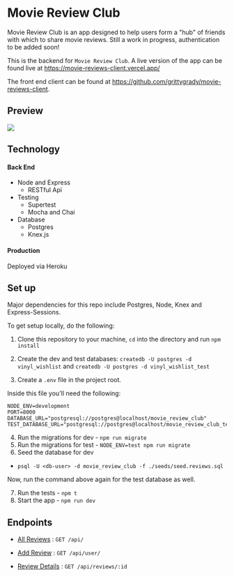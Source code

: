 # Movie Review Club

Movie Review Club is an app designed to help users form a "hub" of friends with which to share movie reviews.
Still a work in progress, authentication to be added soon!

This is the backend for `Movie Review Club`.  A live version of the app can be found live at https://movie-reviews-client.vercel.app/

The front end client can be found at https://github.com/grittygrady/movie-reviews-client.

## Preview

<img src="https://github.com/grittygrady/movie-reviews-client/blob/master/src/images/previews/reviewlist.png">

## Technology

#### Back End

* Node and Express
  * RESTful Api
* Testing
  * Supertest
  * Mocha and Chai
* Database
  * Postgres
  * Knex.js

#### Production

Deployed via Heroku

## Set up

Major dependencies for this repo include Postgres, Node, Knex and Express-Sessions.

To get setup locally, do the following:

1. Clone this repository to your machine, `cd` into the directory and run `npm install`
2. Create the dev and test databases: `createdb -U postgres -d vinyl_wishlist` and `createdb -U postgres -d vinyl_wishlist_test`

3. Create a `.env` file in the project root.

Inside this file you'll need the following:

````
NODE_ENV=development
PORT=8000
DATABASE_URL="postgresql://postgres@localhost/movie_review_club"
TEST_DATABASE_URL="postgresql://postgres@localhost/movie_review_club_test

````

4. Run the migrations for dev - `npm run migrate`
5. Run the migrations for test - `NODE_ENV=test npm run migrate`
6. Seed the database for dev

* `psql -U <db-user> -d movie_review_club -f ./seeds/seed.reviews.sql`

Now, run the command above again for the test database as well.

7. Run the tests - `npm t`
8. Start the app - `npm run dev`

## Endpoints

* [All Reviews](documentation/allreviews.md) : `GET /api/`

* [Add Review](documentation/addreview.md) : `GET /api/user/`

* [Review Details](documentation/reviews.md) : `GET /api/reviews/:id`
